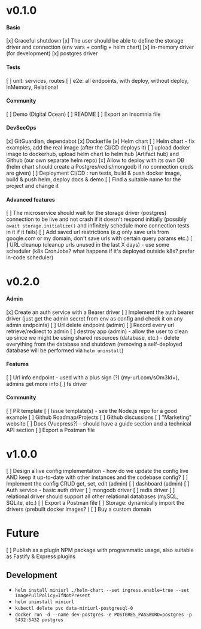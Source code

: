 # v0.1.0

#### Basic
[x] Graceful shutdown
[x] The user should be able to define the storage driver and connection (env vars + config + helm chart)
[x] in-memory driver (for development)
[x] postgres driver
#### Tests
[ ] unit: services, routes
[ ] e2e: all endpoints, with deploy, without deploy, InMemory, Relational
#### Community
[ ] Demo (Digital Ocean)
[ ] README
[ ] Export an Insomnia file
#### DevSecOps
[x] GitGuardian, dependabot
[x] Dockerfile
[x] Helm chart
[ ] Helm chart - fix examples, add the real image (after the CI/CD deploys it)
[ ] upload docker image to dockerhub, upload helm chart to helm hub (Artifact hub) and Github (our own separate helm repo)
[x] Allow to deploy with its own DB (helm chart should create a Postgres/redis/mongodb if no connection creds are given)
[ ] Deployment CI/CD : run tests, build & push docker image, build & push helm, deploy docs & demo
[ ] Find a suitable name for the project and change it
#### Advanced features
[ ] The microservice should wait for the storage driver (postgres) connection to be live and not crash if it doesn't respond initially (possibly `await storage.initialize()` and infinitely schedule more connection tests in it if it fails)
[ ] Add saved url restrictions (e.g only save urls from google.com or my domain, don't save urls with certain query params etc.)
[ ] URL cleanup (cleanup urls unused in the last X days) - use some scheduler (k8s CronJobs? what happens if it's deployed outside k8s? prefer in-code scheduler)

# v0.2.0
#### Admin
[x] Create an auth service with a Bearer driver
[ ] Implement the auth bearer driver (just get the admin secret from env as config and check it on any admin endpoints)
[ ] Url delete endpoint (admin)
[ ] Record every url retrieve/redirect to admin
[ ] destroy app (admin) - allow the user to clean up since we might be using shared resources (database, etc.) - delete everything from the database and shutdown (removing a self-deployed database will be performed via `helm uninstall`)
#### Features
[ ] Url info endpoint - used with a plus sign (?) (my-url.com/sOm3Id+), admins get more info
[ ] fs driver
#### Community
[ ] PR template
[ ] Issue template(s) - see the Node.js repo for a good example
[ ] Github Roadmap/Projects
[ ] Github discussions
[ ] "Marketing" website
[ ] Docs (Vuepress?) - should have a guide section and a technical API section
[ ] Export a Postman file

# v1.0.0

[ ] Design a live config implementation - how do we update the config live AND keep it up-to-date with other instances and the codebase config?
[ ] Implement the config CRUD get, set, edit (admin)
[ ] dashboard (admin)
[ ] Auth service - basic auth driver
[ ] mongodb driver
[ ] redis driver
[ ] relational driver should support all other relational databases (mySQL, SQLite, etc.)
[ ] Export a Postman file
[ ] Storage: dynamically import the drivers (prebuilt docker images? )
[ ] Buy a custom domain

# Future
[ ] Publish as a plugin NPM package with programmatic usage, also suitable as Fastify & Express plugins


## Development

- `helm install miniurl ./helm-chart --set ingress.enable=true --set imagePullPolicy=IfNotPresent`
- `helm uninstall miniurl`
- `kubectl delete pvc data-miniurl-postgresql-0`
- `docker run -d --name dev-postgres -e POSTGRES_PASSWORD=postgres -p 5432:5432 postgres`
